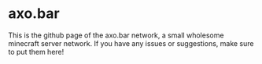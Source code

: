 # **axo.bar**

This is the github page of the axo.bar network, a small wholesome minecraft server network.
If you have any issues or suggestions, make sure to put them here!
